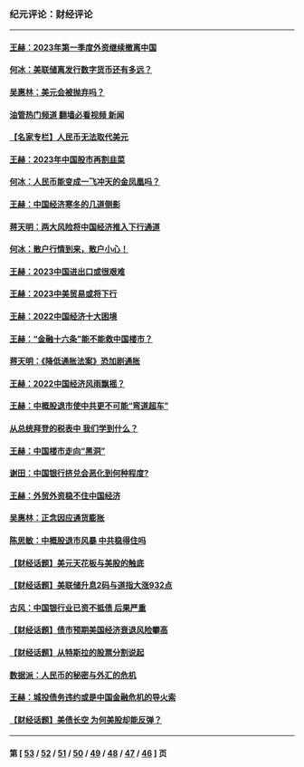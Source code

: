 ### 纪元评论：财经评论
---
#### [王赫：2023年第一季度外资继续撤离中国](../../pages/nsc1026/n13988870.md?06090330) 
#### [何冰：美联储离发行数字货币还有多远？](../../pages/nsc1026/n13986109.md?06090330) 
#### [吴惠林：美元会被抛弃吗？](../../pages/nsc1026/n13984087.md?06090330) 
#### [油管热门频道 翻墙必看视频 新闻](ok?06090330)
#### [【名家专栏】人民币无法取代美元](../../pages/nsc1026/n13974270.md?06090330) 
#### [王赫：2023年中国股市再割韭菜](../../pages/nsc1026/n13965334.md?06090330) 
#### [何冰：人民币能变成一飞冲天的金凤凰吗？](../../pages/nsc1026/n13964999.md?06090330) 
#### [王赫：中国经济寒冬的几道侧影](../../pages/nsc1026/n13932953.md?06090330) 
#### [蒋天明：两大风险将中国经济推入下行通道](../../pages/nsc1026/n13929820.md?06090330) 
#### [何冰：散户行情到来，散户小心！](../../pages/nsc1026/n13928308.md?06090330) 
#### [王赫：2023中国进出口或很艰难](../../pages/nsc1026/n13911515.md?06090330) 
#### [王赫：2023中美贸易或将下行](../../pages/nsc1026/n13899005.md?06090330) 
#### [王赫：2022中国经济十大困境](../../pages/nsc1026/n13883766.md?06090330) 
#### [王赫：“金融十六条”能不能救中国楼市？](../../pages/nsc1026/n13868431.md?06090330) 
#### [蒋天明：《降低通胀法案》恐加剧通胀](../../pages/nsc1026/n13806996.md?06090330) 
#### [王赫：2022中国经济风雨飘摇？](../../pages/nsc1026/n13803207.md?06090330) 
#### [王赫：中概股退市使中共更不可能“弯道超车”](../../pages/nsc1026/n13802858.md?06090330) 
#### [从总统拜登的税表中 我们学到什么？](../../pages/nsc1026/n13773081.md?06090330) 
#### [王赫：中国楼市走向“黑洞”](../../pages/nsc1026/n13770647.md?06090330) 
#### [谢田：中国银行挤兑会恶化到何种程度?](../../pages/nsc1026/n13766965.md?06090330) 
#### [王赫：外贸外资稳不住中国经济](../../pages/nsc1026/n13753933.md?06090330) 
#### [吴惠林：正念因应通货膨胀](../../pages/nsc1026/n13750350.md?06090330) 
#### [陈思敏：中概股退市风暴 中共稳得住吗](../../pages/nsc1026/n13738978.md?06090330) 
#### [【财经话题】美元天花板与美股的触底](../../pages/nsc1026/n13736495.md?06090330) 
#### [【财经话题】美联储升息2码与道指大涨932点](../../pages/nsc1026/n13727377.md?06090330) 
#### [古风：中国银行业已资不抵债 后果严重](../../pages/nsc1026/n13726111.md?06090330) 
#### [【财经话题】债市预期美国经济衰退风险攀高](../../pages/nsc1026/n13698043.md?06090330) 
#### [【财经话题】从特斯拉的股票分割说起](../../pages/nsc1026/n13679733.md?06090330) 
#### [数据派：人民币的秘密与外汇的危机](../../pages/nsc1026/n13667092.md?06090330) 
#### [王赫：城投债务违约或是中国金融危机的导火索](../../pages/nsc1026/n13665322.md?06090330) 
#### [【财经话题】美债长空 为何美股却能反弹？](../../pages/nsc1026/n13665895.md?06090330) 

---
#### 第 [ [53](./53.md?06090330) / [52](./52.md?06090330) / [51](./51.md?06090330) / [50](./50.md?06090330) / [49](./49.md?06090330) / [48](./48.md?06090330) / [47](./47.md?06090330) / [46](./46.md?06090330) ] 页
